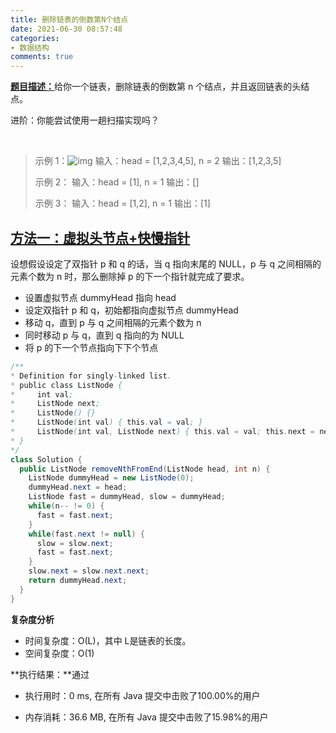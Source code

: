 ```yaml
---
title: 删除链表的倒数第N个结点
date: 2021-06-30 08:57:48
categories:
- 数据结构
comments: true
---
```


[**题目描述：**](https://leetcode-cn.com/problems/remove-nth-node-from-end-of-list/)给你一个链表，删除链表的倒数第 n 个结点，并且返回链表的头结点。

进阶：你能尝试使用一趟扫描实现吗？

 <!-- more -->

> 示例 1：![img](https://assets.leetcode.com/uploads/2020/10/03/remove_ex1.jpg)
> 输入：head = [1,2,3,4,5], n = 2
> 输出：[1,2,3,5]
>
> 示例 2：
> 输入：head = [1], n = 1
> 输出：[]
>
> 示例 3：
> 输入：head = [1,2], n = 1
> 输出：[1]




## [方法一：虚拟头节点+快慢指针](https://leetcode-cn.com/problems/remove-nth-node-from-end-of-list/solution/dong-hua-tu-jie-leetcode-di-19-hao-wen-ti-shan-chu/)

设想假设设定了双指针 p 和 q 的话，当 q 指向末尾的 NULL，p 与 q 之间相隔的元素个数为 n 时，那么删除掉 p 的下一个指针就完成了要求。

- 设置虚拟节点 dummyHead 指向 head
- 设定双指针 p 和 q，初始都指向虚拟节点 dummyHead
- 移动 q，直到 p 与 q 之间相隔的元素个数为 n
- 同时移动 p 与 q，直到 q 指向的为 NULL
- 将 p 的下一个节点指向下下个节点


```java
/**
* Definition for singly-linked list.
* public class ListNode {
*     int val;
*     ListNode next;
*     ListNode() {}
*     ListNode(int val) { this.val = val; }
*     ListNode(int val, ListNode next) { this.val = val; this.next = next; }
* }
*/
class Solution {
  public ListNode removeNthFromEnd(ListNode head, int n) {
    ListNode dummyHead = new ListNode(0);
    dummyHead.next = head;
    ListNode fast = dummyHead, slow = dummyHead;
    while(n-- != 0) {
      fast = fast.next;
    }
    while(fast.next != null) {
      slow = slow.next;
      fast = fast.next;
    }
    slow.next = slow.next.next;
    return dummyHead.next;
  }
}
```

**复杂度分析**

- 时间复杂度：O(L)，其中 L是链表的长度。
- 空间复杂度：O(1)

**执行结果：**通过

- 执行用时：0 ms, 在所有 Java 提交中击败了100.00%的用户

- 内存消耗：36.6 MB, 在所有 Java 提交中击败了15.98%的用户